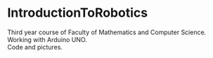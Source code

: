 # IntroductionToRobotics
Third year course of Faculty of Mathematics and Computer Science. <br>
Working with Arduino UNO. <br>
Code and pictures.
